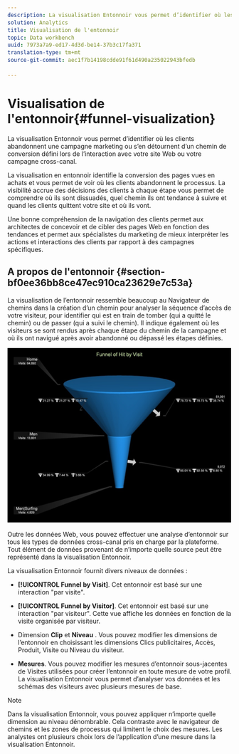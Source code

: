 ```yaml
---
description: La visualisation Entonnoir vous permet d’identifier où les clients abandonnent une campagne marketing ou s’en détournent d’un chemin de conversion défini lors de l’interaction avec votre site Web ou votre campagne cross-canal.
solution: Analytics
title: Visualisation de l'entonnoir
topic: Data workbench
uuid: 7973a7a9-ed17-4d3d-be14-37b3c17fa371
translation-type: tm+mt
source-git-commit: aec1f7b14198cdde91f61d490a235022943bfedb

---
```



# Visualisation de l&#39;entonnoir{#funnel-visualization}

La visualisation Entonnoir vous permet d’identifier où les clients abandonnent une campagne marketing ou s’en détournent d’un chemin de conversion défini lors de l’interaction avec votre site Web ou votre campagne cross-canal.

La visualisation en entonnoir identifie la conversion des pages vues en achats et vous permet de voir où les clients abandonnent le processus. La visibilité accrue des décisions des clients à chaque étape vous permet de comprendre où ils sont dissuadés, quel chemin ils ont tendance à suivre et quand les clients quittent votre site et où ils vont.

Une bonne compréhension de la navigation des clients permet aux architectes de concevoir et de cibler des pages Web en fonction des tendances et permet aux spécialistes du marketing de mieux interpréter les actions et interactions des clients par rapport à des campagnes spécifiques.

## A propos de l&#39;entonnoir {#section-bf0ee36bb8ce47ec910ca23629e7c53a}

La visualisation de l’entonnoir ressemble beaucoup au Navigateur de chemins dans la création d’un chemin pour analyser la séquence d’accès de votre visiteur, pour identifier qui est en train de tomber (qui a quitté le chemin) ou de passer (qui a suivi le chemin). Il indique également où les visiteurs se sont rendus après chaque étape du chemin de la campagne et où ils ont navigué après avoir abandonné ou dépassé les étapes définies.

![](assets/funnel_visualization_capture_min.png)

Outre les données Web, vous pouvez effectuer une analyse d’entonnoir sur tous les types de données cross-canal pris en charge par la plateforme. Tout élément de données provenant de n’importe quelle source peut être représenté dans la visualisation Entonnoir.

La visualisation Entonnoir fournit divers niveaux de données :

* **[!UICONTROL Funnel by Visit]**. Cet entonnoir est basé sur une interaction &quot;par visite&quot;.
* **[!UICONTROL Funnel by Visitor]**. Cet entonnoir est basé sur une interaction &quot;par visiteur&quot;. Cette vue affiche les données en fonction de la visite organisée par visiteur.
* Dimension **Clip** et **Niveau** . Vous pouvez modifier les dimensions de l’entonnoir en choisissant les dimensions Clics publicitaires, Accès, Produit, Visite ou Niveau du visiteur.

* **Mesures**. Vous pouvez modifier les mesures d’entonnoir sous-jacentes de Visites utilisées pour créer l’entonnoir en toute mesure de votre profil. La visualisation Entonnoir vous permet d’analyser vos données et les schémas des visiteurs avec plusieurs mesures de base.

>[!NOTE]
>
>Dans la visualisation Entonnoir, vous pouvez appliquer n’importe quelle dimension au niveau dénombrable. Cela contraste avec le navigateur de chemins et les zones de processus qui limitent le choix des mesures. Les analystes ont plusieurs choix lors de l’application d’une mesure dans la visualisation Entonnoir.

